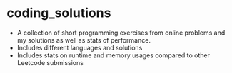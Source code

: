 # coding_solutions
 - A collection of short programming exercises from online problems and my solutions as well as stats of performance.
 - Includes different languages and solutions
 - Includes stats on runtime and memory usages compared to other Leetcode submissions
